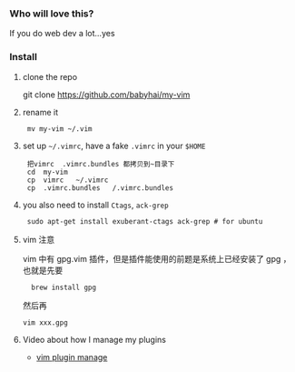 ### Who will love this?
If you do web dev a lot...yes

### Install
1. clone the repo

     git clone https://github.com/babyhai/my-vim

1. rename it

        mv my-vim ~/.vim

1. set up `~/.vimrc`, have a fake `.vimrc` in your `$HOME`

        把vimrc  .vimrc.bundles 都拷贝到~目录下
        cd  my-vim
        cp  vimrc   ~/.vimrc
        cp  .vimrc.bundles   /.vimrc.bundles





1. you also need to install `Ctags`, `ack-grep`

        sudo apt-get install exuberant-ctags ack-grep # for ubuntu

1. vim 注意

   vim 中有 gpg.vim 插件，但是插件能使用的前题是系统上已经安装了 gpg ，也就是先要
   ```
     brew install gpg
   ```

   然后再

   ```
   vim xxx.gpg
   ```

1. Video about how I manage my plugins

   - [vim plugin manage](http://www.haoduoshipin.com/v/30)
